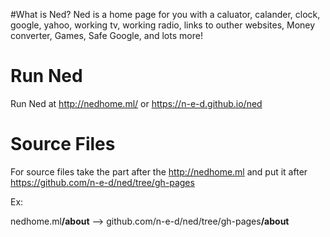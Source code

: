 #What is Ned?
Ned is a home page for you with a caluator, calander, clock, google, yahoo, working tv, working radio, links to outher websites, Money converter, Games, Safe Google, and lots more!

# Run Ned
Run Ned at http://nedhome.ml/ or https://n-e-d.github.io/ned
# Source Files
<!--<table style="width:20%">
  <tr>
    <td><center>Name</center></td>
    <td><center>Source File</center></td>		
  </tr>
  <tr>
    <td>Main      </p>Calculator            </p>Calender            </p>Clock            </p>Google & Yahoo    </p>Money Converter           </p>TV       </p>Radio       </p>Ned Games</td>		
    <td>index.html</p>/tools/calculator.html</p>/tools/calendar.html</p>/tools/clock.html</p>/tools/google.html</p>/tools/moneyconverter.html</p>/tools/tv</p>/tools/radio</p><a href="https://github.com/n-e-d/ned-games/">games - index.html</td>	
  </tr>
</table>-->

For source files take the part after the http://nedhome.ml and put it after https://github.com/n-e-d/ned/tree/gh-pages

Ex:

nedhome.ml<b>/about</b>
-->
github.com/n-e-d/ned/tree/gh-pages<b>/about</b>
